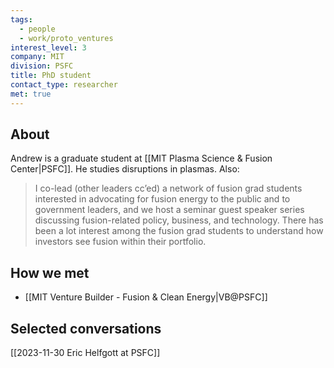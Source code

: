 ```yaml
---
tags:
  - people
  - work/proto_ventures
interest_level: 3
company: MIT
division: PSFC
title: PhD student
contact_type: researcher
met: true
---
```

## About
Andrew is a graduate student at [[MIT Plasma Science & Fusion Center|PSFC]]. He studies disruptions in plasmas. Also:
>I co-lead (other leaders cc’ed) a network of fusion grad students interested in advocating for fusion energy to the public and to government leaders, and we host a seminar guest speaker series discussing fusion-related policy, business, and technology. There has been a lot interest among the fusion grad students to understand how investors see fusion within their portfolio. 
## How we met
- [[MIT Venture Builder - Fusion & Clean Energy|VB@PSFC]]
## Selected conversations
[[2023-11-30 Eric Helfgott at PSFC]]